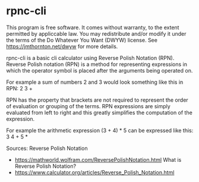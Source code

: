 # rpnc-cli

This program is free software. It comes without warranty, to the
extent permitted by appliccable law. You may redistribute and/or
modify it under the terms of the Do Whatever You Want (DWYW) license.
See https://jmthornton.net/dwyw for more details.

rpnc-cli is a basic cli calculator using Reverse Polish Notation (RPN).
Reverse Polish notation (RPN) is a method for representing expressions
in which the operator symbol is placed after the arguments being operated on.

For example a sum of numbers 2 and 3 would look something like this in RPN:
2 3 +

RPN has the property that brackets are not required to represent the order
of evaluation or grouping of the terms.
RPN expressions are simply evaluated from left to right and this greatly
simplifies the computation of the expression.

For example the arithmetic expression (3 + 4) * 5 can be expressed like this:
3 4 + 5 *

Sources:
Reverse Polish Notation
- https://mathworld.wolfram.com/ReversePolishNotation.html
What is Reverse Polish Notation?
- https://www.calculator.org/articles/Reverse_Polish_Notation.html